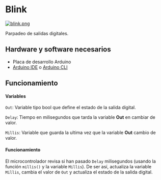 # Blink

[![blink.png](https://i.postimg.cc/qRd3wc2j/blink.png)](https://postimg.cc/ns0rcDRD)

Parpadeo de salidas digitales.

## Hardware y software necesarios
- Placa de desarrollo Arduino 
- [Arduino IDE](https://www.arduino.cc/en/software) o [Arduino CLI](https://arduino.github.io/arduino-cli/0.23/installation/)

## Funcionamiento
#### Variables
```Out```: Variable tipo bool que define el estado de la salida digital.

```Delay```: Tiempo en milisegundos que tarda la variable **Out** en cambiar de valor.

```Millis```: Variable que guarda la ultima vez que la variable **Out** cambio de valor.

#### Funcionamiento
El microcontrolador revisa si han pasado ```Delay``` milisegundos (usando la función ```millis()``` y la variable ```Millis```). De ser así, actualiza la variable ```Millis```, cambia el valor de ```Out``` y actualiza el estado de la salida digital.
